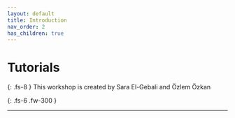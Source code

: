 ```yaml
---
layout: default
title: Introduction
nav_order: 2
has_children: true
---
```



# Tutorials
{: .fs-8 }
This workshop is created by Sara El-Gebali and Özlem Özkan


{: .fs-6 .fw-300 }

---
